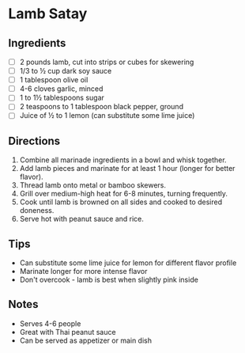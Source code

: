 # Lamb Satay

## Ingredients
- [ ] 2 pounds lamb, cut into strips or cubes for skewering
- [ ] 1/3 to ½ cup dark soy sauce
- [ ] 1 tablespoon olive oil
- [ ] 4-6 cloves garlic, minced
- [ ] 1 to 1½ tablespoons sugar
- [ ] 2 teaspoons to 1 tablespoon black pepper, ground
- [ ] Juice of ½ to 1 lemon (can substitute some lime juice)

## Directions
1. Combine all marinade ingredients in a bowl and whisk together.
2. Add lamb pieces and marinate for at least 1 hour (longer for better flavor).
3. Thread lamb onto metal or bamboo skewers.
4. Grill over medium-high heat for 6-8 minutes, turning frequently.
5. Cook until lamb is browned on all sides and cooked to desired doneness.
6. Serve hot with peanut sauce and rice.

## Tips
- Can substitute some lime juice for lemon for different flavor profile
- Marinate longer for more intense flavor
- Don't overcook - lamb is best when slightly pink inside

## Notes
- Serves 4-6 people
- Great with Thai peanut sauce
- Can be served as appetizer or main dish